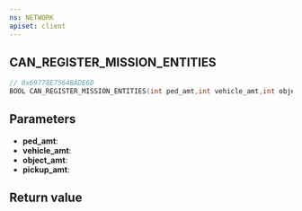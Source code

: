 ```yaml
---
ns: NETWORK
apiset: client
---
```

## CAN_REGISTER_MISSION_ENTITIES

```c
// 0x69778E7564BADE6D
BOOL CAN_REGISTER_MISSION_ENTITIES(int ped_amt,int vehicle_amt,int object_amt,int pickup_amt);
```


## Parameters
* **ped_amt**:
* **vehicle_amt**:
* **object_amt**:
* **pickup_amt**:

## Return value